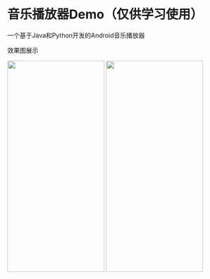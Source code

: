 # 音乐播放器Demo（仅供学习使用）
一个基于Java和Python开发的Android音乐播放器

效果图展示
<style>
    .img-container {
        display: flex;
        justify-content: center;
        margin: 20px 0;
    }

    .img-container img {
        margin: 0 10px;
    }
</style>
<div align="img-container"> <img src="https://github.com/DavidWisdom/MusicPlayerDemo/assets/88563609/fdd0130b-d6e3-4947-acf7-3e7a106f6a24" width = 220 height = 480 />
<img src="https://github.com/DavidWisdom/MusicPlayerDemo/assets/88563609/66e418bd-b624-400b-ac40-c91f5a76edd3"  width = 220 height = 480 /> </div>




